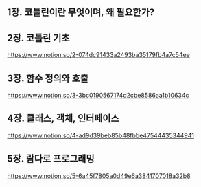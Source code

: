 ## 1장. 코틀린이란 무엇이며, 왜 필요한가?

## 2장. 코틀린 기초

https://www.notion.so/2-074dc91433a2493ba35179fb4a7c54ee

## 3장. 함수 정의와 호출

https://www.notion.so/3-3bc0190567174d2cbe8586aa1b10634c

## 4장. 클래스, 객체, 인터페이스

https://www.notion.so/4-ad9d39beb85b48fbbe47544435344941

## 5장. 람다로 프로그래밍

https://www.notion.so/5-6a45f7805a0d49e6a3841707018a32b8

